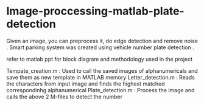 # Image-proccessing-matlab-plate-detection
Given an image, you can preprocess it, do edge detection and remove noise . 
Smart parking system was created using vehicle number plate detection .

refer to matlab ppt for block diagram and methodology used in the project



Tempate_creation.m : Used to call the saved images of alphanumericals and save them as new template in MATLAB memory
Letter_detection.m : Reads the characters from input image and finds the highest matched correspondinhg alphanumerical
Plate_detection.m  : Process the image and calls the above 2 M-files to detect the number
